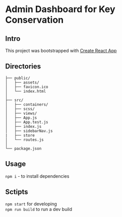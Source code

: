 # Admin Dashboard for Key Conservation

## Intro

This project was bootstrapped with [Create React App](https://github.com/facebook/create-react-app)

## Directories

```
├── public/
│   ├── assets/
│   ├── favicon.ico
│   └── index.html
│
├── src/
│   ├── containers/
│   ├── scss/
│   ├── views/
│   ├── App.js
│   ├── App.test.js
│   ├── index.js
│   ├── sidebarNav.js
|   ├── store
│   └── routes.js
│
└── package.json
```

## Usage

`npm i` - to install dependencies

## Sctipts

`npm start` for developing  
`npm run build` to run a dev build
